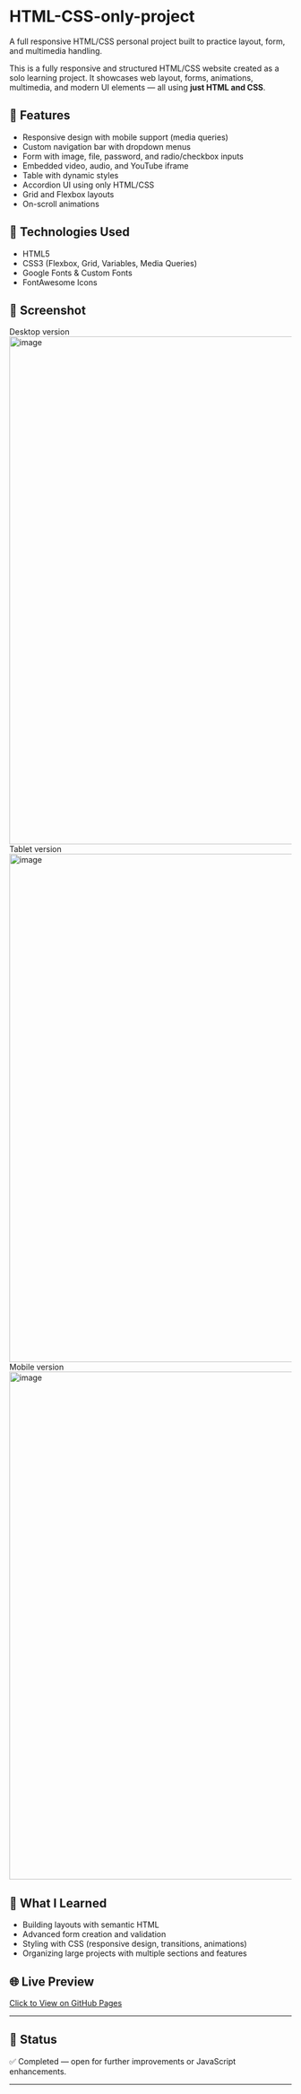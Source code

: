 # HTML-CSS-only-project
A full responsive HTML/CSS personal project built to practice layout, form, and multimedia handling.

This is a fully responsive and structured HTML/CSS website created as a solo learning project. It showcases web layout, forms, animations, multimedia, and modern UI elements — all using **just HTML and CSS**.

## 🚀 Features
- Responsive design with mobile support (media queries)
- Custom navigation bar with dropdown menus
- Form with image, file, password, and radio/checkbox inputs
- Embedded video, audio, and YouTube iframe
- Table with dynamic styles
- Accordion UI using only HTML/CSS
- Grid and Flexbox layouts
- On-scroll animations

## 📁 Technologies Used
- HTML5
- CSS3 (Flexbox, Grid, Variables, Media Queries)
- Google Fonts & Custom Fonts
- FontAwesome Icons

## 📸 Screenshot
Desktop version
<img width="1897" height="906" alt="image" src="https://github.com/user-attachments/assets/f1049037-acc1-4c8f-8c38-72e7361f1918" />
Tablet version
<img width="1245" height="907" alt="image" src="https://github.com/user-attachments/assets/001e21a5-777b-4e2b-8f5e-5a73d7ed537e" />
Mobile version
<img width="606" height="906" alt="image" src="https://github.com/user-attachments/assets/928791b8-9173-4fc2-8b21-8926f66e3c8b" />

## 📄 What I Learned
- Building layouts with semantic HTML
- Advanced form creation and validation
- Styling with CSS (responsive design, transitions, animations)
- Organizing large projects with multiple sections and features

## 🌐 Live Preview
[Click to View on GitHub Pages](https://SI-FUAD.github.io/HTML-CSS-only-project/)

---

## 📌 Status
✅ Completed — open for further improvements or JavaScript enhancements.

---
